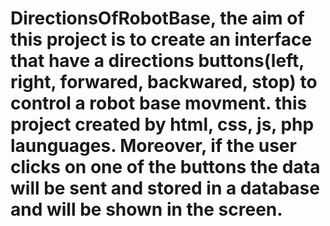 # DirectionsOfRobotBase, the aim of this project is to create an interface that have a directions buttons(left, right, forwared, backwared, stop) to control a robot base movment. this project created by html, css, js, php launguages. Moreover, if the user clicks on one of the buttons the data will be sent and stored in a database and will be shown in the screen.  
